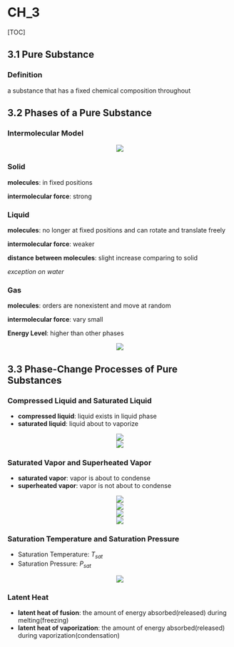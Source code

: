 # CH_3

[TOC]

## 3.1 Pure Substance

### Definition

a substance that has a fixed chemical composition throughout

## 3.2 Phases of a Pure Substance

### Intermolecular Model

<div align = center><img src = "./assets/Ch_3_figure_1.png"></div>

### Solid

**molecules**: in fixed positions

**intermolecular force**: strong


### Liquid

**molecules**: no longer at fixed positions and can rotate and translate freely

**intermolecular force**: weaker

**distance between molecules**: slight increase comparing to solid

*exception on water*

### Gas

**molecules**: orders are nonexistent and move at random

**intermolecular force**: vary small

**Energy Level**: higher than other phases

<div align = center><img src = "./assets/Ch_3_figure_2.png"></div>

## 3.3 Phase-Change Processes of Pure Substances

### Compressed Liquid and Saturated Liquid

- **compressed liquid**: liquid exists in liquid phase
- **saturated liquid**: liquid about to vaporize
<div align = center><img src = "./assets/Ch_3_figure_3.png"></div>
<div align = center><img src = "./assets/Ch_3_figure_4.png"></div>

### Saturated Vapor and Superheated Vapor

- **saturated vapor**: vapor is about to condense
- **superheated vapor**: vapor is not about to condense
<div align = center><img src = "./assets/Ch_3_figure_5.png"></div>
<div align = center><img src = "./assets/Ch_3_figure_6.png"></div>
<div align = center><img src = "./assets/Ch_3_figure_7.png"></div>
<div align = center><img src = "./assets/Ch_3_figure_8.png"></div>

### Saturation Temperature and Saturation Pressure

- Saturation Temperature: $T_{sat}$
- Saturation Pressure: $P_{sat}$
<div align = center><img src = "./assets/Ch_3_figure_9.png"></div>

### Latent Heat

- **latent heat of fusion**: the amount of energy absorbed(released) during melting(freezing)
- **latent heat of vaporization**: the amount of energy absorbed(released) during vaporization(condensation)